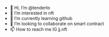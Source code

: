 - 👋 Hi, I’m @tenderto
- 👀 I’m interested in nft
- 🌱 I’m currently learning github
- 💞️ I’m looking to collaborate on smart contract
- 📫 How to reach me IG jj.nft

<!---
tenderto/tenderto is a ✨ special ✨ repository because its `README.md` (this file) appears on your GitHub profile.
You can click the Preview link to take a look at your changes.
--->
